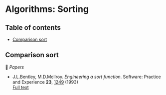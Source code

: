 # Algorithms: Sorting

## Table of contents

* [Comparison sort](#comparison-sort)

## Comparison sort

:page_facing_up: *Papers*

* J.L.Bentley, M.D.McIlroy. *Engineering a sort function*. Software: Practice and Experience **23**, [1249](https://dx.doi.org/10.1002/spe.4380231105) (1993)\
[Full text](https://cs.fit.edu/~pkc/classes/writing/samples/bentley93engineering.pdf)

